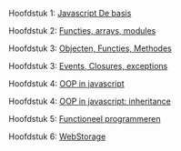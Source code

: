 Hoofdstuk  1: [Javascript De basis](https://hogent.sharepoint.com/:v:/s/WebDevelopmentIIVC/EUFE25SHYnlOk4ERLe9XOfQBaHLmZ7pSofrOU0cSzyUO8w?e=gXrdlS&nav=eyJyZWZlcnJhbEluZm8iOnsicmVmZXJyYWxBcHAiOiJTdHJlYW1XZWJBcHAiLCJyZWZlcnJhbFZpZXciOiJTaGFyZURpYWxvZy1MaW5rIiwicmVmZXJyYWxBcHBQbGF0Zm9ybSI6IldlYiIsInJlZmVycmFsTW9kZSI6InZpZXcifX0%3D)

Hoofdstuk 2: [Functies, arrays, modules](https://hogent.sharepoint.com/:v:/s/WebDevelopmentIIVC/EUTn0dln4jpIhgr10uqDPHoBFSPq-DkZ9IiceoOm8GlKlw?e=kYX9gI&nav=eyJyZWZlcnJhbEluZm8iOnsicmVmZXJyYWxBcHAiOiJTdHJlYW1XZWJBcHAiLCJyZWZlcnJhbFZpZXciOiJTaGFyZURpYWxvZy1MaW5rIiwicmVmZXJyYWxBcHBQbGF0Zm9ybSI6IldlYiIsInJlZmVycmFsTW9kZSI6InZpZXcifX0%3D)

Hoofdstuk 3: [Objecten, Functies, Methodes](https://hogent.sharepoint.com/:v:/s/WebDevelopmentIIVC/Ea-QVsRfBMJBqzDBSsuJjM0BrCY_gYfV8-dKy0UFDXJPgg?e=RsqmwC&nav=eyJyZWZlcnJhbEluZm8iOnsicmVmZXJyYWxBcHAiOiJTdHJlYW1XZWJBcHAiLCJyZWZlcnJhbFZpZXciOiJTaGFyZURpYWxvZy1MaW5rIiwicmVmZXJyYWxBcHBQbGF0Zm9ybSI6IldlYiIsInJlZmVycmFsTW9kZSI6InZpZXcifX0%3D)

Hoofdstuk 3: [Events, Closures, exceptions](https://hogent.sharepoint.com/:v:/s/WebDevelopmentIIVC/EeIURIGunpFAvtiLiwKHck0BmFXEOGkMc5YpSeQ_RX82IA?e=kfqDYf&nav=eyJyZWZlcnJhbEluZm8iOnsicmVmZXJyYWxBcHAiOiJTdHJlYW1XZWJBcHAiLCJyZWZlcnJhbFZpZXciOiJTaGFyZURpYWxvZy1MaW5rIiwicmVmZXJyYWxBcHBQbGF0Zm9ybSI6IldlYiIsInJlZmVycmFsTW9kZSI6InZpZXcifX0%3D)

Hoofdstuk 4: [OOP in javascript](https://hogent.sharepoint.com/:v:/s/WebDevelopmentIIVC/EeWDF-gnglRHhjK_Uq5xEA4BU2kY-WUqgkNendkBBzoK0w?e=mY5W0D&nav=eyJyZWZlcnJhbEluZm8iOnsicmVmZXJyYWxBcHAiOiJTdHJlYW1XZWJBcHAiLCJyZWZlcnJhbFZpZXciOiJTaGFyZURpYWxvZy1MaW5rIiwicmVmZXJyYWxBcHBQbGF0Zm9ybSI6IldlYiIsInJlZmVycmFsTW9kZSI6InZpZXcifX0%3D)

Hoofdstuk 4: [OOP in javascript: inheritance](https://hogent.sharepoint.com/:v:/s/WebDevelopmentIIVC/EQdqyYUOsxdJl1ospOmsYjsBdeCmBVY23c1m6PO5RCRGIQ?e=DvVZcS&nav=eyJyZWZlcnJhbEluZm8iOnsicmVmZXJyYWxBcHAiOiJTdHJlYW1XZWJBcHAiLCJyZWZlcnJhbFZpZXciOiJTaGFyZURpYWxvZy1MaW5rIiwicmVmZXJyYWxBcHBQbGF0Zm9ybSI6IldlYiIsInJlZmVycmFsTW9kZSI6InZpZXcifX0%3D)

Hoofdstuk 5: [Functioneel programmeren](https://hogent.sharepoint.com/:v:/s/WebDevelopmentIIVC/EZ9LfxOPl5BNjqxOSKpznTUBB22yiuuwgK8v2DdwUCBPZw?e=YudOrB&nav=eyJyZWZlcnJhbEluZm8iOnsicmVmZXJyYWxBcHAiOiJTdHJlYW1XZWJBcHAiLCJyZWZlcnJhbFZpZXciOiJTaGFyZURpYWxvZy1MaW5rIiwicmVmZXJyYWxBcHBQbGF0Zm9ybSI6IldlYiIsInJlZmVycmFsTW9kZSI6InZpZXcifX0%3D)

Hoofdstuk 6: [WebStorage](https://hogent.sharepoint.com/:v:/s/WebDevelopmentIIVC/EZQ_Dn4ZmHNLq-HDVHfcFX0Batln3Z8KJTnU9jcRFKv5KA?e=0A88T3&nav=eyJyZWZlcnJhbEluZm8iOnsicmVmZXJyYWxBcHAiOiJTdHJlYW1XZWJBcHAiLCJyZWZlcnJhbFZpZXciOiJTaGFyZURpYWxvZy1MaW5rIiwicmVmZXJyYWxBcHBQbGF0Zm9ybSI6IldlYiIsInJlZmVycmFsTW9kZSI6InZpZXcifX0%3D)

